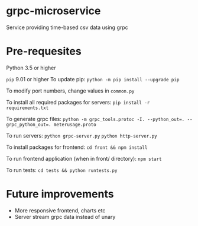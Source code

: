 # grpc-microservice
Service providing time-based csv data using grpc

# Pre-requesites
Python 3.5 or higher

```pip``` 9.01 or higher
To update pip:
```python -m pip install --upgrade pip```

To modify port numbers, change values in ```common.py```

To install all required packages for servers:
```pip install -r requirements.txt```

To generate grpc files:
```python -m grpc_tools.protoc -I. --python_out=. --grpc_python_out=. meterusage.proto ```

To run servers:
```python grpc-server.py```
```python http-server.py```

To install packages for frontend:
```cd front && npm install```

To run frontend application (when in front/ directory):
```npm start```

To run tests:
```cd tests && python runtests.py```


# Future improvements
- More responsive frontend, charts etc
- Server stream grpc data instead of unary